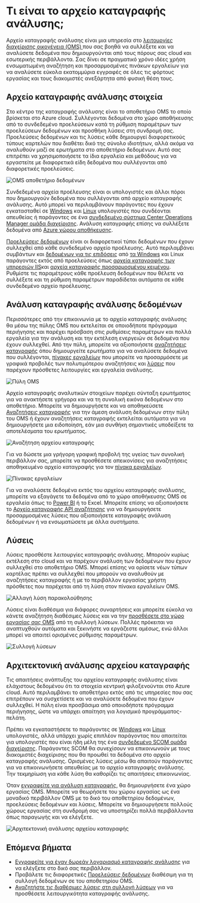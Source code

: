 <properties
   pageTitle="Τι είναι το αρχείο καταγραφής ανάλυσης; | Microsoft Azure"
   description="Αρχείο καταγραφής ανάλυσης είναι μια υπηρεσία στο λειτουργίες διαχείρισης οικογένεια προγραμμάτων (OMS) που σας βοηθά να συλλέξετε και να αναλύσετε λειτουργικές δεδομένα που δημιουργούνται από τους πόρους σας cloud και εσωτερικής περιβάλλον.  Σε αυτό το άρθρο παρέχει μια σύντομη επισκόπηση τα διάφορα στοιχεία του αρχείου καταγραφής ανάλυση και συνδέσεις σε λεπτομερή περιεχόμενο."
   services="log-analytics"
   documentationCenter=""
   authors="bwren"
   manager="jwhit"
   editor="tysonn" />
<tags
   ms.service="log-analytics"
   ms.devlang="na"
   ms.topic="hero-article"
   ms.tgt_pltfrm="na"
   ms.workload="infrastructure-services"
   ms.date="09/06/2016"
   ms.author="bwren" />

# <a name="what-is-log-analytics"></a>Τι είναι το αρχείο καταγραφής ανάλυσης;
Αρχείο καταγραφής ανάλυσης είναι μια υπηρεσία στο [λειτουργίες διαχείρισης οικογένεια \(OMS\) ](../operations-management-suite/operations-management-suite-overview.md) που σας βοηθά να συλλέξετε και να αναλύσετε δεδομένα που δημιουργούνται από τους πόρους σας cloud και εσωτερικής περιβάλλοντα. Σας δίνει σε πραγματικό χρόνο ιδέες χρήση ενσωματωμένη αναζήτηση και προσαρμοσμένες πινάκων εργαλείων για να αναλύσετε εύκολα εκατομμύρια εγγραφές σε όλες τις φόρτους εργασίας και τους διακομιστές ανεξάρτητα από φυσική θέση τους.


## <a name="log-analytics-components"></a>Αρχείο καταγραφής ανάλυσης στοιχεία
Στο κέντρο της καταγραφής ανάλυσης είναι το αποθετήριο OMS το οποίο βρίσκεται στο Azure cloud.  Συλλέγονται δεδομένα στο χώρο αποθήκευσης από το συνδεδεμένο προελεύσεων κατά τη ρύθμιση παραμέτρων των προελεύσεων δεδομένων και προσθήκη λύσεις στη συνδρομή σας.  Προελεύσεις δεδομένων και τις λύσεις κάθε δημιουργεί διαφορετικούς τύπους καρτελών που διαθέτει δικό της σύνολο ιδιοτήτων, αλλά ακόμα να αναλυθούν μαζί σε ερωτήματα στο αποθετήριο δεδομένων.  Αυτό σας επιτρέπει να χρησιμοποιήσετε τα ίδια εργαλεία και μεθόδους για να εργαστείτε με διαφορετικά είδη δεδομένα που συλλέγονται από διαφορετικές προελεύσεις.


![OMS αποθετήριο δεδομένων](media/log-analytics-overview/overview.png)


Συνδεδεμένα αρχεία προέλευσης είναι οι υπολογιστές και άλλοι πόροι που δημιουργούν δεδομένα που συλλέγονται από αρχείο καταγραφής ανάλυσης.  Αυτό μπορεί να περιλαμβάνουν παράγοντες που έχουν εγκατασταθεί σε [Windows](log-analytics-windows-agents.md) και [Linux](log-analytics-linux-agents.md) υπολογιστές που συνδέονται απευθείας ή παράγοντες σε ένα [συνδεδεμένο σύστημα Center Operations Manager ομάδα διαχείρισης](log-analytics-om-agents.md).  Ανάλυση καταγραφής επίσης να συλλέξετε δεδομένα από [Azure χώρου αποθήκευσης](log-analytics-azure-storage.md).

[Προελεύσεις δεδομένων](log-analytics-data-sources.md) είναι οι διαφορετικοί τύποι δεδομένων που έχουν συλλεχθεί από κάθε συνδεδεμένο αρχείο προέλευσης.  Αυτό περιλαμβάνει συμβάντων και [δεδομένων για τις επιδόσεις](log-analytics-data-sources-performance-counters.md) από [τα Windows](log-analytics-data-sources-windows-events.md) και Linux παράγοντες εκτός από προελεύσεις όπως [αρχεία καταγραφής των υπηρεσιών IIS](log-analytics-data-sources-iis-logs.md)και [αρχεία καταγραφής προσαρμοσμένου κειμένου](log-analytics-data-sources-custom-logs.md).  Ρυθμίστε τις παραμέτρους κάθε προέλευση δεδομένων που θέλετε να συλλέξετε και τη ρύθμιση παραμέτρων παραδίδεται αυτόματα σε κάθε συνδεδεμένο αρχείο προέλευσης.


## <a name="analyzing-log-analytics-data"></a>Ανάλυση καταγραφής ανάλυσης δεδομένων
Περισσότερες από την επικοινωνία με το αρχείο καταγραφής ανάλυσης θα μέσω της πύλης OMS που εκτελείται σε οποιοδήποτε πρόγραμμα περιήγησης και παρέχει πρόσβαση στις ρυθμίσεις παραμέτρων και πολλά εργαλεία για την ανάλυση και την εκτέλεση ενεργειών σε δεδομένα που έχουν συλλεχθεί.  Από την πύλη, μπορείτε να αξιοποιήσετε [αναζητήσεις καταγραφής](log-analytics-log-searches.md) όπου δημιουργείτε ερωτήματα για να αναλύσετε δεδομένα που συλλέγονται, [πίνακες εργαλείων](log-analytics-dashboards.md) που μπορείτε να προσαρμόσετε με γραφικά προβολές των πολυτιμότερου αναζητήσεις και [λύσεις](log-analytics-add-solutions.md) που παρέχουν πρόσθετες λειτουργίες και εργαλεία ανάλυσης.

![Πύλη OMS](media/log-analytics-overview/portal.png)


Αρχείο καταγραφής αναλυτικών στοιχείων παρέχει σύνταξη ερωτήματος για να ανακτήσετε γρήγορα και να τη συνολική εικόνα δεδομένων στο αποθετήριο.  Μπορείτε να δημιουργήσετε και να αποθηκεύσετε [Αναζητήσεις καταγραφής](log-analytics-log-searches.md) για την άμεση ανάλυση δεδομένων στην πύλη του OMS ή έχουν αναζητήσεις καταγραφής εκτελείται αυτόματα για να δημιουργήσετε μια ειδοποίηση, εάν μια συνθήκη σημαντικές υποδείξετε τα αποτελέσματα του ερωτήματος.

![Αναζήτηση αρχείου καταγραφής](media/log-analytics-overview/log-search.png)

Για να δώσετε μια γρήγορη γραφική προβολή της υγείας των συνολική περιβάλλον σας, μπορείτε να προσθέσετε απεικονίσεις για αναζητήσεις αποθηκευμένο αρχείο καταγραφής για τον [πίνακα εργαλείων](log-analytics-dashboards.md).   

![Πίνακας εργαλείων](media/log-analytics-overview/dashboard.png)

Για να αναλύσετε δεδομένα εκτός του αρχείου καταγραφής ανάλυσης, μπορείτε να εξαγάγετε τα δεδομένα από το χώρο αποθήκευσης OMS σε εργαλεία όπως το [Power BI](log-analytics-powerbi.md) ή το Excel.  Μπορείτε επίσης να αξιοποιήσετε το [Αρχείο καταγραφής API αναζήτησης](log-analytics-log-search-api.md) για να δημιουργήσετε προσαρμοσμένες λύσεις που αξιοποιήσετε καταγραφής ανάλυση δεδομένων ή να ενσωματώσετε με άλλα συστήματα.

## <a name="solutions"></a>Λύσεις
Λύσεις προσθέστε λειτουργίες καταγραφής ανάλυσης.  Μπορούν κυρίως εκτέλεση στο cloud και να παρέχουν ανάλυση των δεδομένων που έχουν συλλεχθεί στο αποθετήριο OMS. Μπορεί επίσης να ορίσετε νέων τύπων καρτέλας πρέπει να συλλεχθεί που μπορούν να αναλυθούν με αναζητήσεις καταγραφής ή με το περιβάλλον εργασίας χρήστη πρόσθετες που παρέχεται από τη λύση στον πίνακα εργαλείων OMS.  

![Αλλαγή λύση παρακολούθησης](media/log-analytics-overview/change-tracking.png)


Λύσεις είναι διαθέσιμα για διάφορες συναρτήσεις και μπορείτε εύκολα να κάνετε αναζήτηση διαθέσιμες λύσεις και να την [προσθέσετε στο χώρο εργασίας σας OMS](log-analytics-add-solutions.md) από τη συλλογή λύσεων.  Πολλές πρόκειται να αναπτυχθούν αυτόματα και ξεκινήστε να εργάζεστε αμέσως, ενώ άλλοι μπορεί να απαιτεί ορισμένες ρύθμισης παραμέτρων.

![Συλλογή λύσεων](media/log-analytics-overview/solution-gallery.png)

## <a name="log-analytics-architecture"></a>Αρχιτεκτονική ανάλυσης αρχείου καταγραφής
Τις απαιτήσεις ανάπτυξης του αρχείου καταγραφής ανάλυσης είναι ελάχιστους δεδομένου ότι τα στοιχεία κεντρική φιλοξενούνται στο Azure cloud.  Αυτό περιλαμβάνει το αποθετήριο εκτός από τις υπηρεσίες που σας επιτρέπουν να συσχετίσετε και να αναλύσετε δεδομένα που έχουν συλλεχθεί.  Η πύλη είναι προσβάσιμα από οποιοδήποτε πρόγραμμα περιήγησης, ώστε να υπάρχει απαίτηση για λογισμικό προγράμματος-πελάτη.

Πρέπει να εγκαταστήσετε το παράγοντες σε [Windows](log-analytics-windows-agents.md) και [Linux](log-analytics-linux-agents.md) υπολογιστές, αλλά υπάρχει χωρίς επιπλέον παράγοντας που απαιτείται για υπολογιστές που είναι ήδη μέλη της ένα [συνδεδεμένο SCOM ομάδα διαχείρισης](log-analytics-om-agents.md).  Παράγοντες SCOM θα συνεχίσουν να επικοινωνούν με τους διακομιστές διαχείρισης που θα προωθεί τα δεδομένα στο αρχείο καταγραφής ανάλυσης.  Ορισμένες λύσεις μέσω θα απαιτούν παράγοντες για να επικοινωνήσετε απευθείας με το αρχείο καταγραφής ανάλυσης.  Την τεκμηρίωση για κάθε λύση θα καθορίζει τις απαιτήσεις επικοινωνίας.

Όταν [εγγραφείτε για ανάλυση καταγραφής](log-analytics-get-started.md), θα δημιουργήσετε ένα χώρο εργασίας OMS.  Μπορείτε να θεωρήσετε του χώρου εργασίας ως ένα μοναδικό περιβάλλον OMS με το δικό του αποθετηρίου δεδομένων, προελεύσεις δεδομένων και λύσεις. Μπορείτε να δημιουργήσετε πολλούς χώρους εργασίας στη συνδρομή σας να υποστηρίζει πολλά περιβάλλοντα όπως παραγωγής και να ελέγξετε.

![Αρχιτεκτονική ανάλυσης αρχείου καταγραφής](media/log-analytics-overview/architecture.png)


## <a name="next-steps"></a>Επόμενα βήματα

- [Εγγραφείτε για έναν δωρεάν λογαριασμό καταγραφής ανάλυσης](log-analytics-get-started.md) για να ελέγξετε στο δικό σας περιβάλλον.
- Προβάλετε τις διαφορετικές [Προελεύσεις δεδομένων](log-analytics-data-sources.md) διαθέσιμη για τη συλλογή δεδομένων σε του αποθετηρίου OMS.
- [Αναζητήστε τις διαθέσιμες λύσεις στη συλλογή λύσεων](log-analytics-add-solutions.md) για να προσθέσετε λειτουργικότητα καταγραφής ανάλυσης.
